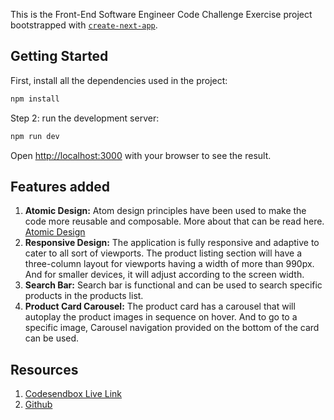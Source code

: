 This is the Front-End Software Engineer Code Challenge Exercise project bootstrapped with [`create-next-app`](https://github.com/vercel/next.js/tree/canary/packages/create-next-app).

## Getting Started

First, install all the dependencies used in the project:

```bash
npm install
```

Step 2: run the development server:

```bash
npm run dev
```

Open [http://localhost:3000](http://localhost:3000) with your browser to see the result.

## Features added

1. **Atomic Design:** Atom design principles have been used to make the code more reusable and composable. More about that can be read here. [Atomic Design](https://bradfrost.com/blog/post/atomic-web-design)
2. **Responsive Design:** The application is fully responsive and adaptive to cater to all sort of viewports. The product listing section will have a three-column layout for viewports having a width of more than 990px. And for smaller devices, it will adjust according to the screen width.
3. **Search Bar:** Search bar is functional and can be used to search specific products in the products list.
4. **Product Card Carousel:** The product card has a carousel that will autoplay the product images in sequence on hover. And to go to a specific image, Carousel navigation provided on the bottom of the card can be used.

## Resources

1. [Codesendbox Live Link ](https://ppki4.sse.codesandbox.io/)
2. [Github](https://github.com/Saikakula/williams-sonoma)

